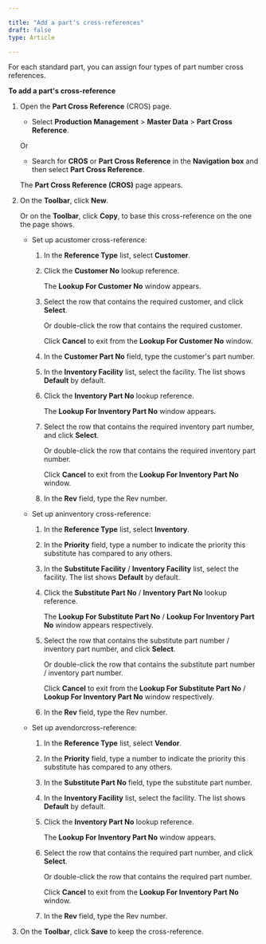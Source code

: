 ```yaml
---

title: "Add a part's cross-references"
draft: false
type: Article

---
```


For each standard part, you can assign four types of part number cross references.

**To add a part's cross-reference**

1. Open the **Part Cross Reference** (CROS) page.

    - Select **Production Management** > **Master Data** > **Part Cross Reference**.

    Or

    - Search for **CROS** or **Part Cross Reference** in the **Navigation box** and then select **Part Cross Reference**.

    The **Part Cross Reference (CROS)** page appears.

2. On the **Toolbar**, click **New**.

    Or on the **Toolbar**, click **Copy**, to base this cross-reference on the one the page shows.

    - Set up acustomer cross-reference:

        1. In the **Reference Type** list, select **Customer**.

        2. Click the **Customer No** lookup reference.

            The **Lookup For Customer No** window appears.

        3. Select the row that contains the required customer, and click **Select**.

            Or double-click the row that contains the required customer.

            Click **Cancel** to exit from the **Lookup For Customer No** window.

        4. In the **Customer Part No** field, type the customer's part number.

        5. In the **Inventory Facility** list, select the facility. The list shows **Default** by default.

        6. Click the **Inventory Part No** lookup reference.

            The **Lookup For Inventory Part No** window appears.

        7. Select the row that contains the required inventory part number, and click **Select**.

            Or double-click the row that contains the required inventory part number.

            Click **Cancel** to exit from the **Lookup For Inventory Part No** window.

        8. In the **Rev** field, type the Rev number.

    - Set up aninventory cross-reference:

        1. In the **Reference Type** list, select **Inventory**.

        2. In the **Priority** field, type a number to indicate the priority this substitute has compared to any others.

        3. In the **Substitute Facility** / **Inventory Facility** list, select the facility. The list shows **Default** by default.

        4. Click the **Substitute Part No** / **Inventory Part No** lookup reference.

            The **Lookup For Substitute Part No** / **Lookup For Inventory Part No** window appears respectively.

        5. Select the row that contains the substitute part number / inventory part number, and click **Select**.

            Or double-click the row that contains the substitute part number / inventory part number.

            Click **Cancel** to exit from the **Lookup For Substitute Part No** / **Lookup For Inventory Part No** window respectively.

        6. In the **Rev** field, type the Rev number.

    - Set up avendorcross-reference:

        1. In the **Reference Type** list, select **Vendor**.

        2. In the **Priority** field, type a number to indicate the priority this substitute has compared to any others.

        3. In the **Substitute Part No** field, type the substitute part number.

        4. In the **Inventory Facility** list, select the facility. The list shows **Default** by default.

        5. Click the **Inventory Part No** lookup reference.

            The **Lookup For Inventory Part No** window appears.

        6. Select the row that contains the required part number, and click **Select**.

            Or double-click the row that contains the required part number.

            Click **Cancel** to exit from the **Lookup For Inventory Part No** window.

        7. In the **Rev** field, type the Rev number.

3. On the **Toolbar**, click **Save** to keep the cross-reference.